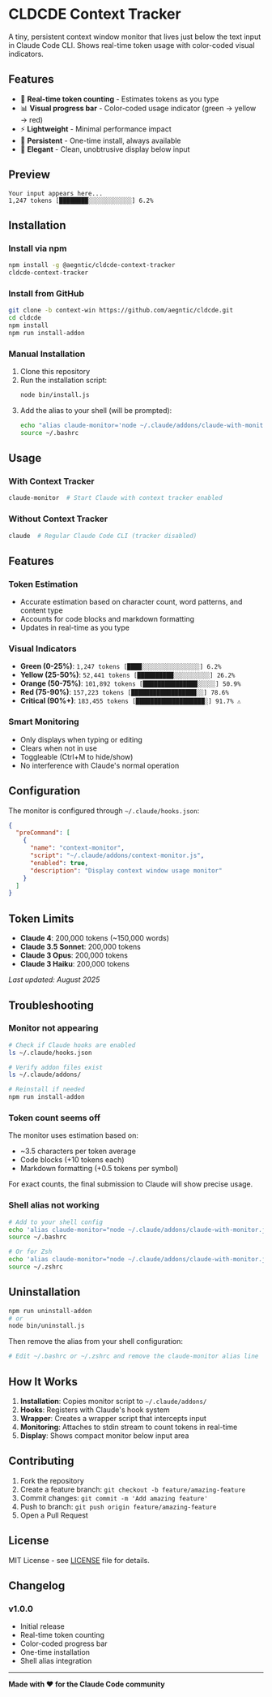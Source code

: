 # CLDCDE Context Tracker

A tiny, persistent context window monitor that lives just below the text input in Claude Code CLI. Shows real-time token usage with color-coded visual indicators.

## Features

- 🔢 **Real-time token counting** - Estimates tokens as you type
- 📊 **Visual progress bar** - Color-coded usage indicator (green → yellow → red)
- ⚡ **Lightweight** - Minimal performance impact
- 🔄 **Persistent** - One-time install, always available
- 🎨 **Elegant** - Clean, unobtrusive display below input

## Preview

```
Your input appears here...
1,247 tokens [████████░░░░░░░░░░░░] 6.2%
```

## Installation

### Install via npm

```bash
npm install -g @aegntic/cldcde-context-tracker
cldcde-context-tracker
```

### Install from GitHub

```bash
git clone -b context-win https://github.com/aegntic/cldcde.git
cd cldcde
npm install
npm run install-addon
```

### Manual Installation

1. Clone this repository
2. Run the installation script:
   ```bash
   node bin/install.js
   ```
3. Add the alias to your shell (will be prompted):
   ```bash
   echo "alias claude-monitor='node ~/.claude/addons/claude-with-monitor.js'" >> ~/.bashrc
   source ~/.bashrc
   ```

## Usage

### With Context Tracker
```bash
claude-monitor  # Start Claude with context tracker enabled
```

### Without Context Tracker
```bash
claude  # Regular Claude Code CLI (tracker disabled)
```

## Features

### Token Estimation
- Accurate estimation based on character count, word patterns, and content type
- Accounts for code blocks and markdown formatting
- Updates in real-time as you type

### Visual Indicators
- **Green (0-25%)**: `1,247 tokens [████░░░░░░░░░░░░░░░░] 6.2%`
- **Yellow (25-50%)**: `52,441 tokens [██████████░░░░░░░░░░] 26.2%`
- **Orange (50-75%)**: `101,892 tokens [███████████████░░░░░] 50.9%`
- **Red (75-90%)**: `157,223 tokens [██████████████████░░] 78.6%`
- **Critical (90%+)**: `183,455 tokens [███████████████████░] 91.7% ⚠️`

### Smart Monitoring
- Only displays when typing or editing
- Clears when not in use
- Toggleable (Ctrl+M to hide/show)
- No interference with Claude's normal operation

## Configuration

The monitor is configured through `~/.claude/hooks.json`:

```json
{
  "preCommand": [
    {
      "name": "context-monitor",
      "script": "~/.claude/addons/context-monitor.js",
      "enabled": true,
      "description": "Display context window usage monitor"
    }
  ]
}
```

## Token Limits

- **Claude 4**: 200,000 tokens (~150,000 words)
- **Claude 3.5 Sonnet**: 200,000 tokens
- **Claude 3 Opus**: 200,000 tokens
- **Claude 3 Haiku**: 200,000 tokens

*Last updated: August 2025*

## Troubleshooting

### Monitor not appearing
```bash
# Check if Claude hooks are enabled
ls ~/.claude/hooks.json

# Verify addon files exist
ls ~/.claude/addons/

# Reinstall if needed
npm run install-addon
```

### Token count seems off
The monitor uses estimation based on:
- ~3.5 characters per token average
- Code blocks (+10 tokens each)
- Markdown formatting (+0.5 tokens per symbol)

For exact counts, the final submission to Claude will show precise usage.

### Shell alias not working
```bash
# Add to your shell config
echo 'alias claude-monitor="node ~/.claude/addons/claude-with-monitor.js"' >> ~/.bashrc
source ~/.bashrc

# Or for Zsh
echo 'alias claude-monitor="node ~/.claude/addons/claude-with-monitor.js"' >> ~/.zshrc
source ~/.zshrc
```

## Uninstallation

```bash
npm run uninstall-addon
# or
node bin/uninstall.js
```

Then remove the alias from your shell configuration:
```bash
# Edit ~/.bashrc or ~/.zshrc and remove the claude-monitor alias line
```

## How It Works

1. **Installation**: Copies monitor script to `~/.claude/addons/`
2. **Hooks**: Registers with Claude's hook system
3. **Wrapper**: Creates a wrapper script that intercepts input
4. **Monitoring**: Attaches to stdin stream to count tokens in real-time
5. **Display**: Shows compact monitor below input area

## Contributing

1. Fork the repository
2. Create a feature branch: `git checkout -b feature/amazing-feature`
3. Commit changes: `git commit -m 'Add amazing feature'`
4. Push to branch: `git push origin feature/amazing-feature`
5. Open a Pull Request

## License

MIT License - see [LICENSE](LICENSE) file for details.

## Changelog

### v1.0.0
- Initial release
- Real-time token counting
- Color-coded progress bar
- One-time installation
- Shell alias integration

---

**Made with ❤️ for the Claude Code community**